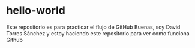 # hello-world
Este repositorio es para practicar el flujo de GitHub
Buenas, soy David Torres Sánchez y estoy haciendo este repositorio para ver como funciona Github
